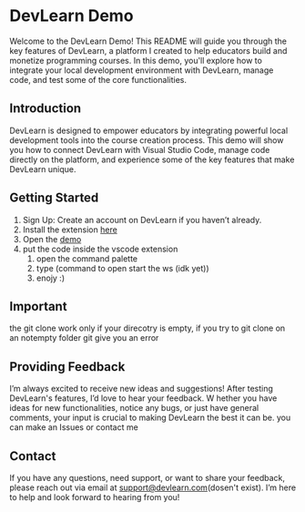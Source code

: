 # DevLearn Demo 

Welcome to the DevLearn Demo! This README will guide you through the key features of DevLearn,
a platform I created to help educators build and monetize programming courses. In this demo, 
you'll explore how to integrate your local development environment with DevLearn, manage code, and test some of the core functionalities.

## Introduction

DevLearn is designed to empower educators by integrating powerful local development tools into the course creation process. 
This demo will show you how to connect DevLearn with Visual Studio Code, manage code directly on the platform, 
and experience some of the key features that make DevLearn unique.


## Getting Started

1. Sign Up: Create an account on DevLearn if you haven’t already.
2. Install the extension [here](/idk/whereTheExtensionSholudBe) 
3. Open the [demo](/LinkToTheDemo)
4. put the code inside the vscode extension
    1. open the command palette
    2. type (command to open start the ws (idk yet))
    3. enojy :)

## Important 
the git clone work only if your direcotry is empty, if you try to git clone on an notempty folder git give you an error


## Providing Feedback
I’m always excited to receive new ideas and suggestions! After testing DevLearn's features, I’d love to hear your feedback. W
hether you have ideas for new functionalities, 
notice any bugs, or just have general comments, your input is crucial to making DevLearn the best it can be.
you can make an Issues or contact me 


## Contact
If you have any questions, need support, or want to share your feedback, please reach out via email at support@devlearn.com(dosen't exist). I’m here to help and look forward to hearing from you!



